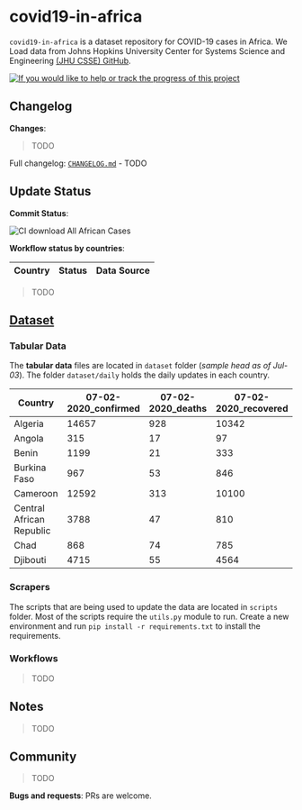 # covid19-in-africa

`covid19-in-africa` is a dataset repository for COVID-19 cases in Africa. We Load data from Johns Hopkins University Center for Systems Science and Engineering [(JHU CSSE) GitHub](https://github.com/CSSEGISandData/COVID-19/tree/master/csse_covid_19_data).



[![If you would like to help or track the progress of this project](https://img.shields.io/badge/Roadmap-data--pipeline-informational)](https://github.com/4bic/covid19-in-africa/projects/1)

## Changelog

**Changes**:
> TODO

Full changelog: [`CHANGELOG.md`](CHANGELOG.md) - TODO

## Update Status

**Commit Status**:

![CI download All African Cases](https://github.com/4bic/covid19-in-africa/workflows/CI%20download%20All%20African%20Cases/badge.svg)

**Workflow status by countries**:

| Country | Status | Data Source |
| ------------- | ------------- | --- |

> TODO


## [Dataset](https://github.com/4bic/covid19-in-africa/tree/master/datasets)

### Tabular Data

The **tabular data** files are located in `dataset` folder (_sample head as of Jul-03_). The folder `dataset/daily` holds the daily updates in each country.

<!-- > The metadata for the tabular data is found in `.dataherb/metadata.yml`. -->
| Country | 07-02-2020_confirmed | 07-02-2020_deaths | 07-02-2020_recovered
| ------------- | ------------- | --- | ------------- |
| Algeria | 14657 | 928 | 10342
| Angola | 315 | 17 | 97
| Benin	| 1199 | 21 | 333
| Burkina Faso | 967 | 53 | 846
| Cameroon | 12592 | 313 | 10100
| Central African Republic | 3788 | 47 | 810
| Chad | 868 | 74 | 785
| Djibouti | 4715 | 55 | 4564

<!-- ### Other Data

Some of the countries publish more than simple tabular data. We cache the files in `documents` folder. -->

### Scrapers

The scripts that are being used to update the data are located in `scripts` folder. Most of the scripts require the `utils.py` module to run. Create a new environment and run `pip install -r requirements.txt` to install the requirements.

### Workflows

>TODO
<!-- The workflows that update the dataset are defined in `.github/workflows`. The python scripts are scheduled to run on GitHub Actions. -->

## Notes

>TODO

## Community

>TODO

**Bugs and requests**: PRs are welcome.





